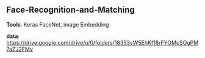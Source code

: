 ## Face-Recognition-and-Matching

**Tools**: Keras FaceNet, image Embedding

**data**: https://drive.google.com/drive/u/0/folders/18353vW5EhKf18rFYOMcSOgPM7aZJ2FMv
